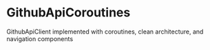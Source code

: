 # GithubApiCoroutines

GithubApiClient implemented with coroutines, clean architecture, and navigation components

